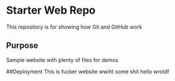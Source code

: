 # Starter Web Repo

This repository is for showing how Git and GitHub work

## Purpose

Sample website with plenty of files for demos

##Deployment
This is fucker website wwiht some shit
hello wroldf
